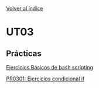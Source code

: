 [Volver al índice](../index.md)

# UT03

## Prácticas

[Ejercicios Básicos de bash scripting](Practicas/Ejercicios_básicos_de_bash/Ej_bash_DCF_README.md)

[PR0301: Ejercicios condicional if](Practicas/PR0301_Ejercicios_comando_if/PR0301_DCF_README.md)